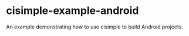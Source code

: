 cisimple-example-android
========================

An example demonstrating how to use cisimple to build Android projects.
